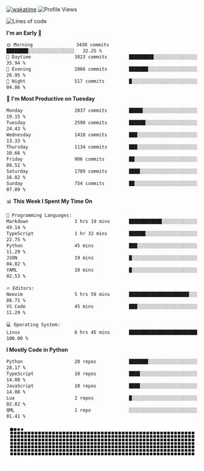 [![wakatime](https://wakatime.com/badge/user/b920b284-3cde-4cd4-b72e-f7f22d050b16.svg)](https://wakatime.com/@b920b284-3cde-4cd4-b72e-f7f22d050b16)
![Profile Views](http://img.shields.io/badge/Profile%20Views-4586-blue)
<!--START_SECTION:waka-->
![Lines of code](https://img.shields.io/badge/From%20Hello%20World%20I%27ve%20Written-10.0%20million%20lines%20of%20code-blue)

**I'm an Early 🐤** 

```text
🌞 Morning                3430 commits        ████████░░░░░░░░░░░░░░░░░   32.25 % 
🌆 Daytime                3823 commits        █████████░░░░░░░░░░░░░░░░   35.94 % 
🌃 Evening                2866 commits        ███████░░░░░░░░░░░░░░░░░░   26.95 % 
🌙 Night                  517 commits         █░░░░░░░░░░░░░░░░░░░░░░░░   04.86 % 
```
📅 **I'm Most Productive on Tuesday** 

```text
Monday                   2037 commits        █████░░░░░░░░░░░░░░░░░░░░   19.15 % 
Tuesday                  2598 commits        ██████░░░░░░░░░░░░░░░░░░░   24.43 % 
Wednesday                1418 commits        ███░░░░░░░░░░░░░░░░░░░░░░   13.33 % 
Thursday                 1134 commits        ███░░░░░░░░░░░░░░░░░░░░░░   10.66 % 
Friday                   906 commits         ██░░░░░░░░░░░░░░░░░░░░░░░   08.52 % 
Saturday                 1789 commits        ████░░░░░░░░░░░░░░░░░░░░░   16.82 % 
Sunday                   754 commits         ██░░░░░░░░░░░░░░░░░░░░░░░   07.09 % 
```


📊 **This Week I Spent My Time On** 

```text
💬 Programming Languages: 
Markdown                 3 hrs 19 mins       ████████████░░░░░░░░░░░░░   49.14 % 
TypeScript               1 hr 32 mins        ██████░░░░░░░░░░░░░░░░░░░   22.75 % 
Python                   45 mins             ███░░░░░░░░░░░░░░░░░░░░░░   11.29 % 
JSON                     19 mins             █░░░░░░░░░░░░░░░░░░░░░░░░   04.82 % 
YAML                     10 mins             █░░░░░░░░░░░░░░░░░░░░░░░░   02.53 % 

🔥 Editors: 
Neovim                   5 hrs 59 mins       ██████████████████████░░░   88.71 % 
VS Code                  45 mins             ███░░░░░░░░░░░░░░░░░░░░░░   11.29 % 

💻 Operating System: 
Linux                    6 hrs 45 mins       █████████████████████████   100.00 % 
```

**I Mostly Code in Python** 

```text
Python                   20 repos            ███████░░░░░░░░░░░░░░░░░░   28.17 % 
TypeScript               10 repos            ████░░░░░░░░░░░░░░░░░░░░░   14.08 % 
JavaScript               10 repos            ████░░░░░░░░░░░░░░░░░░░░░   14.08 % 
Lua                      2 repos             █░░░░░░░░░░░░░░░░░░░░░░░░   02.82 % 
QML                      1 repo              ░░░░░░░░░░░░░░░░░░░░░░░░░   01.41 % 
```




<!--END_SECTION:waka-->
![Snake animation](https://raw.githubusercontent.com/timmypidashev/timmypidashev/main/commits.svg)
